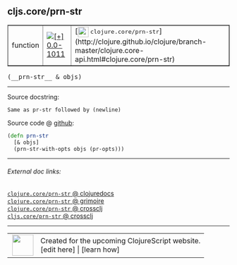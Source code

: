## cljs.core/prn-str



 <table border="1">
<tr>
<td>function</td>
<td><a href="https://github.com/cljsinfo/cljs-api-docs/tree/0.0-1011"><img valign="middle" alt="[+] 0.0-1011" title="Added in 0.0-1011" src="https://img.shields.io/badge/+-0.0--1011-lightgrey.svg"></a> </td>
<td>
[<img height="24px" valign="middle" src="http://i.imgur.com/1GjPKvB.png"> <samp>clojure.core/prn-str</samp>](http://clojure.github.io/clojure/branch-master/clojure.core-api.html#clojure.core/prn-str)
</td>
</tr>
</table>


 <samp>
(__prn-str__ & objs)<br>
</samp>

---





Source docstring:

```
Same as pr-str followed by (newline)
```


Source code @ [github](https://github.com/clojure/clojurescript/blob/r2371/src/cljs/cljs/core.cljs#L7990-L7993):

```clj
(defn prn-str
  [& objs]
  (prn-str-with-opts objs (pr-opts)))
```

<!--
Repo - tag - source tree - lines:

 <pre>
clojurescript @ r2371
└── src
    └── cljs
        └── cljs
            └── <ins>[core.cljs:7990-7993](https://github.com/clojure/clojurescript/blob/r2371/src/cljs/cljs/core.cljs#L7990-L7993)</ins>
</pre>

-->

---



###### External doc links:

[`clojure.core/prn-str` @ clojuredocs](http://clojuredocs.org/clojure.core/prn-str)<br>
[`clojure.core/prn-str` @ grimoire](http://conj.io/store/v1/org.clojure/clojure/1.7.0-beta3/clj/clojure.core/prn-str/)<br>
[`clojure.core/prn-str` @ crossclj](http://crossclj.info/fun/clojure.core/prn-str.html)<br>
[`cljs.core/prn-str` @ crossclj](http://crossclj.info/fun/cljs.core.cljs/prn-str.html)<br>

---

 <table>
<tr><td>
<img valign="middle" align="right" width="48px" src="http://i.imgur.com/Hi20huC.png">
</td><td>
Created for the upcoming ClojureScript website.<br>
[edit here] | [learn how]
</td></tr></table>

[edit here]:https://github.com/cljsinfo/cljs-api-docs/blob/master/cljsdoc/cljs.core_prn-str.cljsdoc
[learn how]:https://github.com/cljsinfo/cljs-api-docs/wiki/cljsdoc-files

<!--

This information was too distracting to show to readers, but I'll leave it
commented here since it is helpful to:

- pretty-print the data used to generate this document
- and show how to retrieve that data



The API data for this symbol:

```clj
{:ns "cljs.core",
 :name "prn-str",
 :signature ["[& objs]"],
 :history [["+" "0.0-1011"]],
 :type "function",
 :full-name-encode "cljs.core_prn-str",
 :source {:code "(defn prn-str\n  [& objs]\n  (prn-str-with-opts objs (pr-opts)))",
          :title "Source code",
          :repo "clojurescript",
          :tag "r2371",
          :filename "src/cljs/cljs/core.cljs",
          :lines [7990 7993]},
 :full-name "cljs.core/prn-str",
 :clj-symbol "clojure.core/prn-str",
 :docstring "Same as pr-str followed by (newline)"}

```

Retrieve the API data for this symbol:

```clj
;; from Clojure REPL
(require '[clojure.edn :as edn])
(-> (slurp "https://raw.githubusercontent.com/cljsinfo/cljs-api-docs/catalog/cljs-api.edn")
    (edn/read-string)
    (get-in [:symbols "cljs.core/prn-str"]))
```

-->
